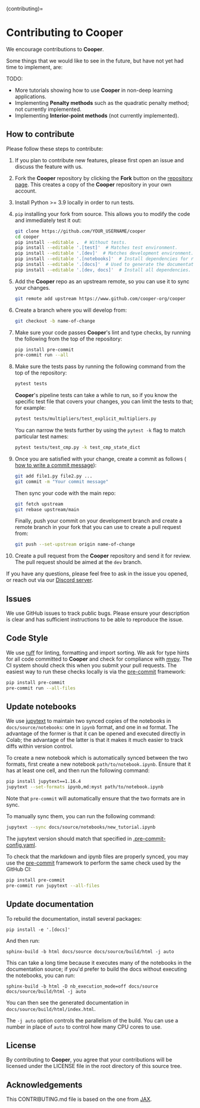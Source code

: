 (contributing)=

# Contributing to **Cooper**

We encourage contributions to **Cooper**.

Some things that we would like to see in the future, but have not yet had time to implement, are:

TODO:
- More tutorials showing how to use **Cooper** in non-deep learning applications.
- Implementing **Penalty methods** such as the quadratic penalty method; not currently implemented.
- Implementing **Interior-point methods** (not currently implemented).

## How to contribute

Please follow these steps to contribute:

1. If you plan to contribute new features, please first open an issue and discuss the feature with us.

2. Fork the **Cooper** repository by clicking the **Fork** button on the
   [repository page](http://www.github.com/cooper-org/cooper). This creates
   a copy of the **Cooper** repository in your own account.

3. Install Python >= 3.9 locally in order to run tests.

4. `pip` installing your fork from source. This allows you to modify the code
   and immediately test it out:
    ```bash
    git clone https://github.com/YOUR_USERNAME/cooper
    cd cooper
    pip install --editable .  # Without tests.
    pip install --editable '.[test]'  # Matches test environment.
    pip install --editable '.[dev]'  # Matches development environment.
    pip install --editable '.[notebooks]'  # Install dependencies for running notebooks.
    pip install --editable '.[docs]'  # Used to generate the documentation.
    pip install --editable '.[dev, docs]'  # Install all dependencies.
    ```

5. Add the **Cooper** repo as an upstream remote, so you can use it to sync your
   changes.

   ```bash
   git remote add upstream https://www.github.com/cooper-org/cooper
   ```

6. Create a branch where you will develop from:

   ```bash
   git checkout -b name-of-change
   ```

7. Make sure your code passes **Cooper**'s lint and type checks, by running the following from
   the top of the repository:

   ```bash
   pip install pre-commit
   pre-commit run --all
   ```

8. Make sure the tests pass by running the following command from the top of
   the repository:

   ```bash
   pytest tests
   ```

   **Cooper**'s pipeline tests can take a while to run, so if you know the specific test file that covers your changes, you can limit the tests to that; for example:

   ```bash
   pytest tests/multipliers/test_explicit_multipliers.py
   ```

   You can narrow the tests further by using the `pytest -k` flag to match particular test
   names:

   ```bash
   pytest tests/test_cmp.py -k test_cmp_state_dict
   ```

9. Once you are satisfied with your change, create a commit as follows (
   [how to write a commit message](https://chris.beams.io/posts/git-commit/)):

    ```bash
    git add file1.py file2.py ...
    git commit -m "Your commit message"
    ```

   Then sync your code with the main repo:

    ```bash
    git fetch upstream
    git rebase upstream/main
    ```

   Finally, push your commit on your development branch and create a remote
   branch in your fork that you can use to create a pull request from:

    ```bash
    git push --set-upstream origin name-of-change
    ```

10. Create a pull request from the **Cooper** repository and send it for review. The pull request should be aimed at the `dev` branch.

If you have any questions, please feel free to ask in the issue you opened, or reach out via our [Discord server](https://discord.gg/Aq5PjH8m6E).

## Issues

We use GitHub issues to track public bugs. Please ensure your description is
clear and has sufficient instructions to be able to reproduce the issue.

## Code Style

We use [ruff](https://docs.astral.sh/ruff/) for linting, formatting and import sorting. We ask for type hints for all code committed to **Cooper** and check for compliance with [mypy](https://mypy.readthedocs.io/).
The CI system should check this when you submit your pull requests.
The easiest way to run these checks locally is via the
[pre-commit](https://pre-commit.com/) framework:

```bash
pip install pre-commit
pre-commit run --all-files
```

## Update notebooks

We use [jupytext](https://jupytext.readthedocs.io/) to maintain two synced copies of the notebooks
in `docs/source/notebooks`: one in `ipynb` format, and one in `md` format. The advantage of the former
is that it can be opened and executed directly in Colab; the advantage of the latter is that
it makes it much easier to track diffs within version control.

To create a new notebook which is automatically synced between the two formats, first create a new notebook `path/to/notebook.ipynb`. Ensure that it has at least one cell, and then run the following command:

```bash
pip install jupytext==1.16.4
jupytext --set-formats ipynb,md:myst path/to/notebook.ipynb
```

Note that `pre-commit` will automatically ensure that the two formats are in sync.

To manually sync them, you can run the following command:

```bash
jupytext --sync docs/source/notebooks/new_tutorial.ipynb
```

The jupytext version should match that specified in
[.pre-commit-config.yaml](https://github.com/cooper-org/cooper/blob/master/.pre-commit-config.yaml).

To check that the markdown and ipynb files are properly synced, you may use the
[pre-commit](https://pre-commit.com/) framework to perform the same check used
by the GitHub CI:

```bash
pip install pre-commit
pre-commit run jupytext --all-files
```

## Update documentation

To rebuild the documentation, install several packages:

```
pip install -e '.[docs]'
```

And then run:

```
sphinx-build -b html docs/source docs/source/build/html -j auto
```

This can take a long time because it executes many of the notebooks in the documentation source;
if you'd prefer to build the docs without executing the notebooks, you can run:

```
sphinx-build -b html -D nb_execution_mode=off docs/source docs/source/build/html -j auto
```

You can then see the generated documentation in `docs/source/build/html/index.html`.

The `-j auto` option controls the parallelism of the build. You can use a number
in place of `auto` to control how many CPU cores to use.


## License

By contributing to **Cooper**, you agree that your contributions will be
licensed under the LICENSE file in the root directory of this source tree.

## Acknowledgements

This CONTRIBUTING.md file is based on the one from [JAX](https://jax.readthedocs.io/en/latest/contributing.html).
